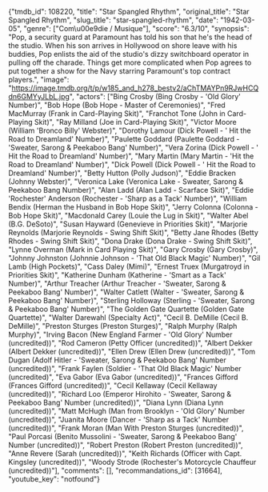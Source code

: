 {"tmdb_id": 108220, "title": "Star Spangled Rhythm", "original_title": "Star Spangled Rhythm", "slug_title": "star-spangled-rhythm", "date": "1942-03-05", "genre": ["Com\u00e9die / Musique"], "score": "6.3/10", "synopsis": "Pop, a security guard at Paramount has told his son that he's the head of the studio. When his son arrives in Hollywood on shore leave with his buddies, Pop enlists the aid of the studio's dizzy switchboard operator in pulling off the charade. Things get more complicated when Pop agrees to put together a show for the Navy starring Paramount's top contract players.", "image": "https://image.tmdb.org/t/p/w185_and_h278_bestv2/aChTMAYPn9RJwHCQdn6GMYyJLbL.jpg", "actors": ["Bing Crosby (Bing Crosby - 'Old Glory' Number)", "Bob Hope (Bob Hope - Master of Ceremonies)", "Fred MacMurray (Frank in Card-Playing Skit)", "Franchot Tone (John in Card-Playing Skit)", "Ray Milland (Joe in Card-Playing Skit)", "Victor Moore (William 'Bronco Billy' Webster)", "Dorothy Lamour (Dick Powell - ' Hit the Road to Dreamland' Number)", "Paulette Goddard (Paulette Goddard - 'Sweater, Sarong & Peekaboo Bang' Number)", "Vera Zorina (Dick Powell - ' Hit the Road to Dreamland' Number)", "Mary Martin (Mary Martin - 'Hit the Road to Dreamland' Number)", "Dick Powell (Dick Powell - ' Hit the Road to Dreamland' Number)", "Betty Hutton (Polly Judson)", "Eddie Bracken (Johnny Webster)", "Veronica Lake (Veronica Lake - Sweater, Sarong & Peekaboo Bang Number)", "Alan Ladd (Alan Ladd - Scarface Skit)", "Eddie 'Rochester' Anderson (Rochester - 'Sharp as a Tack' Number)", "William Bendix (Herman the Husband in Bob Hope Skit)", "Jerry Colonna (Colonna - Bob Hope Skit)", "Macdonald Carey (Louie the Lug in Skit)", "Walter Abel (B.G. DeSoto)", "Susan Hayward (Genevieve in Priorities Skit)", "Marjorie Reynolds (Marjorie Reynolds - Swing Shift Skit)", "Betty Jane Rhodes (Betty Rhodes - Swing Shift Skit)", "Dona Drake (Dona Drake - Swing Shift Skit)", "Lynne Overman (Mark in Card Playing Skit)", "Gary Crosby (Gary Crosby)", "Johnny Johnston (Johnnie Johnson - 'That Old Black Magic' Number)", "Gil Lamb (High Pockets)", "Cass Daley (Mimi)", "Ernest Truex (Murgatroyd in Priorities Skit)", "Katherine Dunham (Katherine - 'Smart as a Tack' Number)", "Arthur Treacher (Arthur Treacher - 'Sweater, Sarong & Peekaboo Bang' Number)", "Walter Catlett (Walter - 'Sweater, Sarong & Peekaboo Bang' Number)", "Sterling Holloway (Sterling - 'Sweater, Sarong & Peekaboo Bang' Number)", "The Golden Gate Quartette (Golden Gate Quartette)", "Walter Darewahl (Specialty Act)", "Cecil B. DeMille (Cecil B. DeMille)", "Preston Sturges (Preston Sturges)", "Ralph Murphy (Ralph Murphy)", "Irving Bacon (New England Farmer - 'Old Glory' Number (uncredited))", "Rod Cameron (Petty Officer (uncredited))", "Albert Dekker (Albert Dekker (uncredited))", "Ellen Drew (Ellen Drew (uncredited))", "Tom Dugan (Adolf Hitler - 'Sweater, Sarong & Peekaboo Bang' Number (uncredited))", "Frank Faylen (Soldier - 'That Old Black Magic' Number (uncredited)", "Eva Gabor (Eva Gabor (uncredited))", "Frances Gifford (Frances Gifford (uncredited))", "Cecil Kellaway (Cecil Kellaway (uncredited))", "Richard Loo (Emperor Hirohito - 'Sweater, Sarong & Peekaboo Bang' Number (uncredited))", "Diana Lynn (Diana Lynn (uncredited))", "Matt McHugh (Man from Brooklyn - 'Old Glory' Number (uncredited))", "Juanita Moore (Dancer - 'Sharp as a Tack' Number (uncredited))", "Frank Moran (Man With Preston Sturges (uncredited))", "Paul Porcasi (Benito Mussolini - 'Sweater, Sarong & Peekaboo Bang' Number (uncredited))", "Robert Preston (Robert Preston (uncredited))", "Anne Revere (Sarah (uncredited))", "Keith Richards (Officer with Capt. Kingsley (uncredited))", "Woody Strode (Rochester's Motorcycle Chauffeur (uncredited))"], "comments": [], "recommandations_id": [31664], "youtube_key": "notfound"}